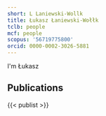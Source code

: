 ```yaml
---
short: L Laniewski-Wollk
title: Łukasz Łaniewski-Wołłk
tclb: people
mcf: people
scopus: '56719775800'
orcid: 0000-0002-3026-5881
---
```


I'm Łukasz

## Publications
{{< publist >}}
